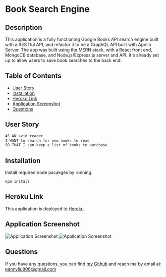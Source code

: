 # Book Search Engine

## Description

This application is a fully functioning Google Books API search engine built with a RESTful API, and refactor it to be a GraphQL API built with Apollo Server. The app was built using the MERN stack, with a React front end, MongoDB database, and Node.js/Express.js server and API. It's already set up to allow users to save book searches to the back end.

## Table of Contents

- [User Story](#user-story)
- [Installation](#installation)
- [Heroku Link](#heroku-link)
- [Application Screenshot](#application-screenshot)
- [Questions](#questions)

## User Story

```md
AS AN avid reader
I WANT to search for new books to read
SO THAT I can keep a list of books to purchase
```

## Installation

Install required node pacakges by running:

```
npm install
```

## Heroku Link

This application is deployed to [Heroku](https://mern-book-search-2023.herokuapp.com/)

## Application Screenshot

![Application Screenshot](src/assets/images/homepage.png)
![Application Screenshot](src/assets/images/contact.png)

## Questions

If you have any questions, you can find [my Github](https://github.com/PennyLIU2022) and reach me by email at: pennyliu806@gmail.com

